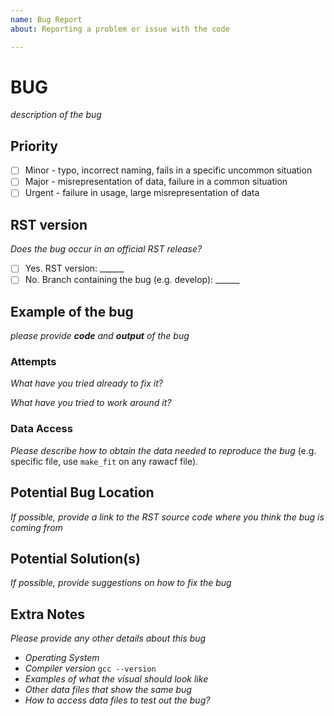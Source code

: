 ```yaml
---
name: Bug Report
about: Reporting a problem or issue with the code

---
```


# BUG

*description of the bug*

## Priority

- [ ] Minor - typo, incorrect naming, fails in a specific uncommon situation
- [ ] Major - misrepresentation of data, failure in a common situation
- [ ] Urgent - failure in usage, large misrepresentation of data

## RST version

*Does the bug occur in an official RST release?*

- [ ] Yes. RST version: ______
- [ ] No. Branch containing the bug (e.g. develop): ______

## Example of the bug

*please provide **code** and **output** of the bug*

### Attempts

*What have you tried already to fix it?*

*What have you tried to work around it?*

### Data Access

*Please describe how to obtain the data needed to reproduce the bug* (e.g. specific file, use `make_fit` on any rawacf file).

## Potential Bug Location

*If possible, provide a link to the RST source code where you think the bug is coming from*

## Potential Solution(s)

*If possible, provide suggestions on how to fix the bug*


## Extra Notes

*Please provide any other details about this bug*

- *Operating System*
- *Compiler version* `gcc --version`
- *Examples of what the visual should look like*
- *Other data files that show the same bug*
- *How to access data files to test out the bug?*
